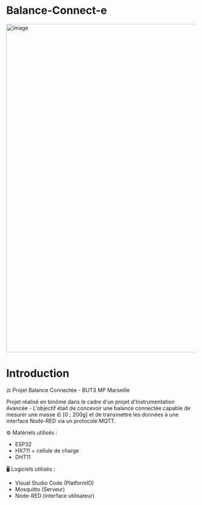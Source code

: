 # Balance-Connect-e

<img width="2868" height="874" alt="image" src="https://github.com/user-attachments/assets/f7682111-006a-4866-8290-25ec8bca5528" />

# Introduction

⚖️ Projet Balance Connectée - BUT3 MP Marseille

Projet réalisé en binôme dans le cadre d'un projet d'Instrumentation Avancée - L'objectif était de concevoir une balance connectée capable de mesurer une masse ∈ [0 ; 200g] et de transmettre les données à une interface Node-RED via un protocole MQTT.



⚙️ Matériels utilisés :
- ESP32
- HX711 + cellule de charge
- DHT11

🖥️ Logiciels utilisés : 
- Visual Studio Code (PlatformIO)
- Mosquitto (Serveur)
- Node-RED (interface utilisateur)


